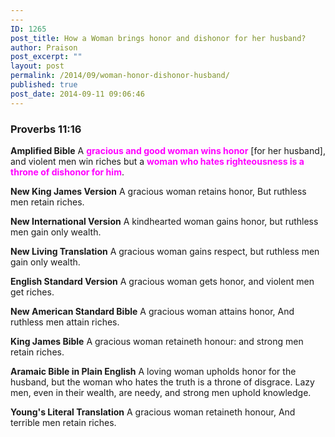```yaml
---
---
ID: 1265
post_title: How a Woman brings honor and dishonor for her husband?
author: Praison
post_excerpt: ""
layout: post
permalink: /2014/09/woman-honor-dishonor-husband/
published: true
post_date: 2014-09-11 09:06:46
---
```

<h3><strong>Proverbs 11:16</strong></h3>
<strong>Amplified Bible</strong>
A <span style="color: #ff00ff;"><strong>gracious and good woman wins honor</strong></span> [for her husband], and violent men win riches but a <span style="color: #ff00ff;"><strong>woman who hates righteousness is a throne of dishonor for him</strong></span>.

<strong>New King James Version</strong>
A gracious woman retains honor,
But ruthless men retain riches.

<strong>New International Version</strong>
A kindhearted woman gains honor, but ruthless men gain only wealth.

<strong>New Living Translation</strong>
A gracious woman gains respect, but ruthless men gain only wealth.

<strong>English Standard Version</strong>
A gracious woman gets honor, and violent men get riches.

<strong>New American Standard Bible</strong>
A gracious woman attains honor, And ruthless men attain riches.

<strong>King James Bible</strong>
A gracious woman retaineth honour: and strong men retain riches.

<strong>Aramaic Bible in Plain English</strong>
A loving woman upholds honor for the husband, but the woman who hates the truth is a throne of disgrace. Lazy men, even in their wealth, are needy, and strong men uphold knowledge.

<strong>Young's Literal Translation</strong>
A gracious woman retaineth honour, And terrible men retain riches.